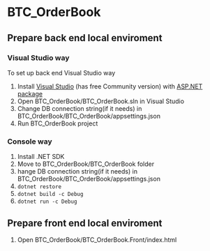 # BTC_OrderBook

## Prepare back end local enviroment

### Visual Studio way
To set up back end
Visual Studio way
1. Install [Visual Studio](https://visualstudio.microsoft.com/en/thank-you-downloading-visual-studio/?sku=Community&channel=Release&version=VS2022&source=VSLandingPage&cid=2030&passive=false) (has free Community version) with [ASP.NET package](https://docs.microsoft.com/en-us/visualstudio/install/modify-visual-studio?view=vs-2019&preserve-view=true#modify-workloads)
2. Open BTC_OrderBook/BTC_OrderBook.sln in Visual Studio
3. Change DB connection string(if it needs) in BTC_OrderBook/BTC_OrderBook/appsettings.json
4. Run BTC_OrderBook project


### Console way
1. Install .NET SDK
2. Move to BTC_OrderBook/BTC_OrderBook folder
3. hange DB connection string(if it needs) in BTC_OrderBook/BTC_OrderBook/appsettings.json
4. ```dotnet restore```
5. ```dotnet build -c Debug```
6. ```dotnet run -c Debug```

## Prepare front end local enviroment

1. Open BTC_OrderBook/BTC_OrderBook.Front/index.html
